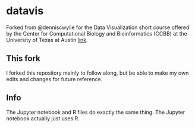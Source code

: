 # datavis
Forked from @denniscwylie for the Data Visualization short course offered by the Center for Computational Biology and Bioinformatics (CCBB) at the University of Texas at Austin [link](http://ccbb.utexas.edu/shortcourses.html#data).

## This fork
I forked this repository mainly to follow along, but be able to make my own edits and changes for future reference.

## Info
The Jupyter notebook and R files do exactly the same thing. The Jupyter notebook actually just uses R.
